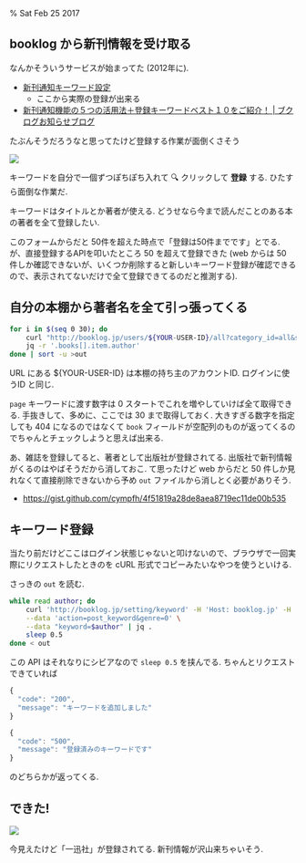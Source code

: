 % Sat Feb 25 2017

## booklog から新刊情報を受け取る

なんかそういうサービスが始まってた (2012年に).

- [新刊通知キーワード設定](http://booklog.jp/setting/keyword)
    - ここから実際の登録が出来る
- [新刊通知機能の５つの活用法＋登録キーワードベスト１０をご紹介！ | ブクログお知らせブログ](http://info.booklog.jp/?eid=407)


たぶんそうだろうなと思ってたけど登録する作業が面倒くさそう

![](http://pbs.twimg.com/media/C5g1keRUwAAm0Wq.jpg)

キーワードを自分で一個ずつぽちぽち入れて 🔍 クリックして **登録** する.
ひたすら面倒な作業だ.

キーワードはタイトルとか著者が使える.
どうせなら今まで読んだことのある本の著者を全て登録したい.

このフォームからだと 50件を超えた時点で「登録は50件までです」とでる.
が、直接登録するAPIを叩いたところ 50 を超えて登録できた (web からは 50 件しか確認できないが、いくつか削除すると新しいキーワード登録が確認できるので、表示されてないだけで全て登録できてるのだと推測する).

## 自分の本棚から著者名を全て引っ張ってくる

```bash
for i in $(seq 0 30); do
    curl "http://booklog.jp/users/${YOUR-USER-ID}/all?category_id=all&status=all&sort=sort_desc&rank=all&tag=&page=$i&keyword=&reviewed=&quoted=&json=true" |
    jq -r '.books[].item.author'
done | sort -u >out
```

URL にある ${YOUR-USER-ID} は本棚の持ち主のアカウントID. ログインに使うID と同じ.

`page` キーワードに渡す数字は 0 スタートでこれを増やしていけば全て取得できる. 手抜きして、多めに、ここでは 30 まで取得しておく. 大きすぎる数字を指定しても 404 になるのではなくて `book` フィールドが空配列のものが返ってくるのでちゃんとチェックしようと思えば出来る.

あ、雑誌を登録してると、著者として出版社が登録されてる.
出版社で新刊情報がくるのはやばそうだから消しておこ.
て思ったけど web からだと 50 件しか見れなくて直接削除できないから予め `out` ファイルから消しとく必要がありそう.

- https://gist.github.com/cympfh/4f51819a28de8aea8719ec11de00b535

## キーワード登録

当たり前だけどここはログイン状態じゃないと叩けないので、ブラウザで一回実際にリクエストしたときのを cURL 形式でコピーみたいなやつを使うといける.

さっきの `out` を読む.

```bash
while read author; do
    curl 'http://booklog.jp/setting/keyword' -H 'Host: booklog.jp' -H 'User-Agent: Mozilla/5.0 (X11; Ubuntu; Linux x86_64; rv:49.0) Gecko/20100101 Firefox/49.0' -H 'Accept: */*' -H 'Accept-Language: ja,en-US;q=0.7,en;q=0.3' --compressed -H 'Content-Type: application/x-www-form-urlencoded; charset=UTF-8' -H 'X-Requested-With: XMLHttpRequest' -H 'Referer: http://booklog.jp/setting/keyword' -H 'Cookie: __utma=XXXXXXXXX.YYYYYYYYYY.ZZZZZZZZZZ.1486399568.1488025359.TT; __utmz=207290752.1486399359.39.2.utmcsr=t.co|utmccn=(referral)|utmcmd=referral|utmcct=/4RSb7pMdW7; PHPSESSID=XXXXXX6r37qkkkko86kkkkkkkk; __utmb=207290752.12.10.1488025568; __utmc=207290752; bid=M3o7BjEUxy9TY2ZU2Wp7N1ZW901Ws4k6HfjrlhdW6Z4cyXOH5Rd2LeBO8TityFv5OjauDxdQ5D4HbajejTk0VGv5vxjjApQ%2BuKYDY19uWhY%3D; __utmt=1; __utmli=search_keyword_button' -H 'Connection: keep-alive' \
    --data 'action=post_keyword&genre=0' \
    --data "keyword=$author" | jq .
    sleep 0.5
done < out
```

この API はそれなりにシビアなので `sleep 0.5` を挟んでる.
ちゃんとリクエストできていれば

```javascript
{
  "code": "200",
  "message": "キーワードを追加しました"
}

{
  "code": "500",
  "message": "登録済みのキーワードです"
}
```

のどちらかが返ってくる.

## できた!

![](https://pbs.twimg.com/media/C5gxAkcUYAEsP-Z.jpg:large)

今見えたけど「一迅社」が登録されてる. 新刊情報が沢山来ちゃいそう.
